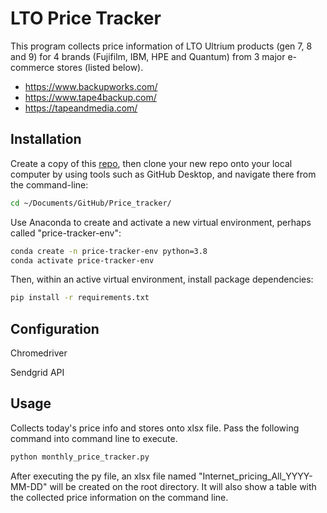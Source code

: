 # LTO Price Tracker

This program collects price information of LTO Ultrium products (gen 7, 8 and 9) for 4 brands (Fujifilm, IBM, HPE and Quantum) from 3 major e-commerce stores (listed below).

 + https://www.backupworks.com/
 + https://www.tape4backup.com/
 + https://tapeandmedia.com/

## Installation
Create a copy of this [repo](https://github.com/K-Fukasawa/Price_tracker), then clone your new repo onto your local computer by using tools such as GitHub Desktop, and navigate there from the command-line:

```sh
cd ~/Documents/GitHub/Price_tracker/
```

Use Anaconda to create and activate a new virtual environment, perhaps called "price-tracker-env":

```sh
conda create -n price-tracker-env python=3.8
conda activate price-tracker-env
```

Then, within an active virtual environment, install package dependencies:

```sh
pip install -r requirements.txt
```

## Configuration
Chromedriver

Sendgrid API



## Usage
Collects today's price info and stores onto xlsx file.
Pass the following command into command line to execute.

```sh
python monthly_price_tracker.py
```

After executing the py file, an xlsx file named "Internet_pricing_All_YYYY-MM-DD" will be created on the root directory. It will also show a table with the collected price information on the command line.

